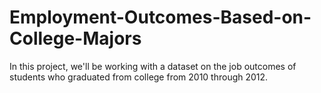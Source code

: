 # Employment-Outcomes-Based-on-College-Majors
In this project, we'll be working with a dataset on the job outcomes of students who graduated from college from 2010 through 2012.
